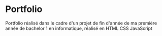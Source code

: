 # Portfolio

Portfolio réalisé dans le cadre d'un projet de fin d'année de ma première année de bachelor 1 en informatique, réalisé en HTML CSS JavaScript
